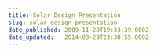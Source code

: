 ```yaml
---
title: Solar Design Presentation
slug: solar-design-presentation
date_published: 2009-11-20T19:33:39.000Z
date_updated:   2014-03-29T23:38:55.000Z
---
```



